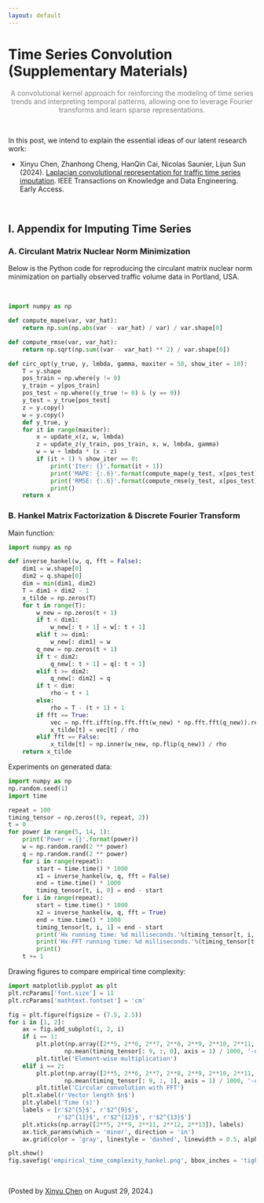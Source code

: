 ```yaml
---
layout: default
---
```


# Time Series Convolution (Supplementary Materials)

<p align="center"><span style="color:gray">A convolutional kernel approach for reinforcing the modeling of time series trends and interpreting temporal patterns, allowing one to leverage Fourier transforms and learn sparse representations.</span></p>

<br>

In this post, we intend to explain the essential ideas of our latent research work:

- Xinyu Chen, Zhanhong Cheng, HanQin Cai, Nicolas Saunier, Lijun Sun (2024). [Laplacian convolutional representation for traffic time series imputation](https://doi.org/10.1109/TKDE.2024.3419698). IEEE Transactions on Knowledge and Data Engineering. Early Access.


<br>

## I. Appendix for Imputing Time Series

### A. Circulant Matrix Nuclear Norm Minimization

Below is the Python code for reproducing the circulant matrix nuclear norm minimization on partially observed traffic volume data in Portland, USA.

<br>

```python
import numpy as np

def compute_mape(var, var_hat):
    return np.sum(np.abs(var - var_hat) / var) / var.shape[0]

def compute_rmse(var, var_hat):
    return np.sqrt(np.sum((var - var_hat) ** 2) / var.shape[0])

def circ_opt(y_true, y, lmbda, gamma, maxiter = 50, show_iter = 10):
    T = y.shape
    pos_train = np.where(y != 0)
    y_train = y[pos_train]
    pos_test = np.where((y_true != 0) & (y == 0))
    y_test = y_true[pos_test]
    z = y.copy()
    w = y.copy()
    def y_true, y
    for it in range(maxiter):
        x = update_x(z, w, lmbda)
        z = update_z(y_train, pos_train, x, w, lmbda, gamma)
        w = w + lmbda * (x - z)
        if (it + 1) % show_iter == 0:
            print('Iter: {}'.format(it + 1))
            print('MAPE: {:.6}'.format(compute_mape(y_test, x[pos_test])))
            print('RMSE: {:.6}'.format(compute_rmse(y_test, x[pos_test])))
            print()
    return x
```

### B. Hankel Matrix Factorization & Discrete Fourier Transform

Main function:

```python
import numpy as np

def inverse_hankel(w, q, fft = False):
    dim1 = w.shape[0]
    dim2 = q.shape[0]
    dim = min(dim1, dim2)
    T = dim1 + dim2 - 1
    x_tilde = np.zeros(T)
    for t in range(T):
        w_new = np.zeros(t + 1)
        if t < dim1:
            w_new[: t + 1] = w[: t + 1]
        elif t >= dim1:
            w_new[: dim1] = w
        q_new = np.zeros(t + 1)
        if t < dim2:
            q_new[: t + 1] = q[: t + 1]
        elif t >= dim2:
            q_new[: dim2] = q
        if t < dim:
            rho = t + 1
        else:
            rho = T - (t + 1) + 1
        if fft == True:
            vec = np.fft.ifft(np.fft.fft(w_new) * np.fft.fft(q_new)).real
            x_tilde[t] = vec[t] / rho
        elif fft == False:
            x_tilde[t] = np.inner(w_new, np.flip(q_new)) / rho
    return x_tilde
```

Experiments on generated data:

```python
import numpy as np
np.random.seed(1)
import time

repeat = 100
timing_tensor = np.zeros((9, repeat, 2))
t = 0
for power in range(5, 14, 1):
    print('Power = {}'.format(power))
    w = np.random.rand(2 ** power)
    q = np.random.rand(2 ** power)
    for i in range(repeat):
        start = time.time() * 1000
        x1 = inverse_hankel(w, q, fft = False)
        end = time.time() * 1000
        timing_tensor[t, i, 0] = end - start
    for i in range(repeat):
        start = time.time() * 1000
        x2 = inverse_hankel(w, q, fft = True)
        end = time.time() * 1000
        timing_tensor[t, i, 1] = end - start
        print('Hx running time: %d milliseconds.'%(timing_tensor[t, i, 0]))
        print('Hx-FFT running time: %d milliseconds.'%(timing_tensor[t, i, 1]))
        print()
    t += 1
```

Drawing figures to compare empirical time complexity:

```python
import matplotlib.pyplot as plt
plt.rcParams['font.size'] = 11
plt.rcParams['mathtext.fontset'] = 'cm'

fig = plt.figure(figsize = (7.5, 2.5))
for i in [1, 2]:
    ax = fig.add_subplot(1, 2, i)
    if i == 1:
        plt.plot(np.array([2**5, 2**6, 2**7, 2**8, 2**9, 2**10, 2**11, 2**12, 2**13]),
                np.mean(timing_tensor[: 9, :, 0], axis = 1) / 1000, '-o', color = 'red', alpha = 0.8)
        plt.title('Element-wise multiplication')
    elif i == 2:
        plt.plot(np.array([2**5, 2**6, 2**7, 2**8, 2**9, 2**10, 2**11, 2**12, 2**13]),
                np.mean(timing_tensor[: 9, :, 1], axis = 1) / 1000, '-o', color = 'blue', alpha = 0.8)
        plt.title('Circular convolution with FFT')
    plt.xlabel(r'Vector length $n$')
    plt.ylabel('Time (s)')
    labels = [r'$2^{5}$', r'$2^{9}$',
              r'$2^{11}$', r'$2^{12}$', r'$2^{13}$']
    plt.xticks(np.array([2**5, 2**9, 2**11, 2**12, 2**13]), labels)
    ax.tick_params(which = 'minor', direction = 'in')
    ax.grid(color = 'gray', linestyle = 'dashed', linewidth = 0.5, alpha = 0.2)

plt.show()
fig.savefig('empirical_time_complexity_hankel.png', bbox_inches = 'tight')
```

<br>

<p align="left">(Posted by <a href="https://xinychen.github.io/">Xinyu Chen</a> on August 29, 2024.)</p>
